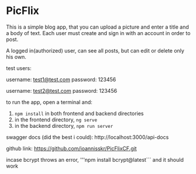 # PicFlix

This is a simple blog app, that you can upload a picture and enter a title and a body of text. Each user must create and sign in with an account in order to post.

A logged in(authorized) user, can see all posts, but can edit or delete only his own.

test users:

username: test1@test.com
password: 123456

username: test2@test.com
password: 123456

to run the app, open a terminal and:

1. `npm install` in both frontend and backend directories
2. in the frontend directory, `ng serve`
3. in the backend directory, `npm run server`

swagger docs (did the best i could):
http://localhost:3000/api-docs

github link:
https://github.com/ioannisskr/PicFlixCF.git

incase bcrypt throws an error, '''npm install bcrypt@latest``` and it should work
